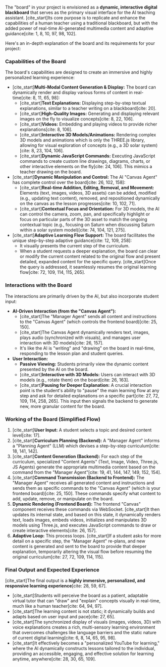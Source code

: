 The "board" in your project is envisioned as a **dynamic, interactive digital blackboard** that serves as the primary visual interface for the AI teaching assistant. [cite_start]Its core purpose is to replicate and enhance the capabilities of a human teacher using a traditional blackboard, but with the added power of real-time AI-generated multimedia content and adaptive guidance[cite: 1, 8, 10, 97, 98, 102].

Here's an in-depth explanation of the board and its requirements for your project:

### Capabilities of the Board

The board's capabilities are designed to create an immersive and highly personalized learning experience:

* [cite_start]**Multi-Modal Content Generation & Display:** The board can dynamically render and display various forms of content in real-time[cite: 8, 11, 65, 98]:
    * [cite_start]**Text Explanations:** Displaying step-by-step textual explanations, similar to a teacher writing on a blackboard[cite: 20].
    * [cite_start]**High-Quality Images:** Generating and displaying relevant images on the fly to visualize concepts[cite: 8, 22, 106].
    * [cite_start]**Videos:** Embedding and playing videos to provide richer explanations[cite: 8, 106].
    * [cite_start]**Interactive 3D Models/Animations:** Rendering complex 3D models and animations which is only the THREE.js library, allowing for visual exploration of concepts (e.g., a 3D solar system)[cite: 8, 23, 104, 106].
    * [cite_start]**Dynamic JavaScript Commands:** Executing JavaScript commands to create custom line drawings, diagrams, charts, or other interactive elements on the fly[cite: 24, 106]. This mimics a teacher drawing on the board.
* [cite_start]**Dynamic Manipulation and Control:** The AI "Canvas Agent" has complete control over the board[cite: 26, 102, 158]:
    * [cite_start]**Real-time Addition, Editing, Removal, and Movement:** Elements (text, images, videos, 3D assets) can be added, modified (e.g., updating text content), removed, and repositioned dynamically on the canvas as the lesson progresses[cite: 10, 102, 71].
    * [cite_start]**Contextual Focus and Orientation:** For 3D models, the AI can control the camera, zoom, pan, and specifically highlight or focus on particular parts of the 3D asset to match the ongoing contextual topic (e.g., focusing on Saturn when discussing Saturn within a solar system model)[cite: 74, 104, 121, 275].
* [cite_start]**Adaptive Learning Flow Support:** The board facilitates the unique step-by-step adaptive guidance[cite: 12, 109, 258]:
    * It visually presents the current step of the curriculum.
    * When a student requests a deeper explanation, the board can clear or modify the current content related to the original flow and present detailed, expanded content for the specific query. [cite_start]Once the query is addressed, it seamlessly resumes the original learning flow[cite: 72, 109, 114, 115, 265].

### Interactions with the Board

The interactions are primarily driven by the AI, but also incorporate student input:

* **AI-Driven Interaction (from the "Canvas Agent"):**
    * [cite_start]The "Manager Agent" sends all content and instructions to the "Canvas Agent" (which controls the frontend board)[cite: 25, 150].
    * [cite_start]The Canvas Agent dynamically renders text, images, plays audio (synchronized with visuals), and manages user interaction with 3D models[cite: 26, 157].
    * It's like the AI is "writing" and "drawing" on the board in real-time, responding to the lesson plan and student queries.
* **User Interaction:**
    * **Passive Viewing:** Students primarily view the dynamic content presented by the AI on the board.
    * [cite_start]**Interactive with 3D Models:** Users can interact with 3D models (e.g., rotate them) on the board[cite: 26, 163].
    * [cite_start]**Pausing for Deeper Explanation:** A crucial interaction point is the student's ability to "pause" the main learning flow at any step and ask for detailed explanations on a specific part[cite: 27, 72, 109, 114, 258, 265]. This input then signals the backend to generate new, more granular content for the board.

### Working of the Board (Simplified Flow)

1.  [cite_start]**User Input:** A student selects a topic and desired content level[cite: 17].
2.  [cite_start]**Curriculum Planning (Backend):** A "Manager Agent" informs a "Planning Agent" (LLM) which devises a step-by-step curriculum[cite: 18, 141, 142].
3.  [cite_start]**Content Generation (Backend):** For each step of the curriculum, specialized "Content Agents" (Text, Image, Video, Three.js, JS Agents) generate the appropriate multimedia content based on the command from the "Manager Agent"[cite: 19, 41, 144, 147, 149, 152, 154].
4.  [cite_start]**Command Transmission (Backend to Frontend):** The "Manager Agent" receives all generated content and instructions and sends them as specific commands to the "Canvas Agent" (which is your frontend board)[cite: 25, 150]. These commands specify what content to add, update, remove, or manipulate on the board.
5.  **Dynamic Rendering (Frontend Board):** The frontend "Canvas" component receives these commands via WebSocket. [cite_start]It then updates its internal state, and based on this state, it dynamically renders text, loads images, embeds videos, initializes and manipulates 3D models using Three.js, and executes JavaScript commands to draw or create interactive elements[cite: 26, 157].
6.  **Adaptive Loop:** This process loops. [cite_start]If a student asks for more detail on a specific step, the "Manager Agent" re-plans, and new content is generated and sent to the board to provide that deeper explanation, temporarily altering the visual flow before resuming the original curriculum[cite: 27, 72, 109, 114, 115].

### Final Output and Expected Experience

[cite_start]The final output is a **highly immersive, personalized, and responsive learning experience**[cite: 28, 59, 67].
* [cite_start]Students will perceive the board as a patient, adaptable virtual tutor that can "draw" and "explain" concepts visually in real-time, much like a human teacher[cite: 64, 94, 97].
* [cite_start]The learning content is not static; it dynamically builds and adapts based on user input and pace[cite: 27, 65].
* [cite_start]The synchronized display of visuals (images, videos, 3D) with voice explanations creates a rich, multi-sensory learning environment that overcomes challenges like language barriers and the static nature of current digital learning[cite: 6, 8, 14, 65, 95, 98].
* [cite_start]It effectively becomes a "personalized YouTube for learning," where the AI dynamically constructs lessons tailored to the individual, providing an accessible, engaging, and effective solution for learning anytime, anywhere[cite: 28, 30, 65, 109].